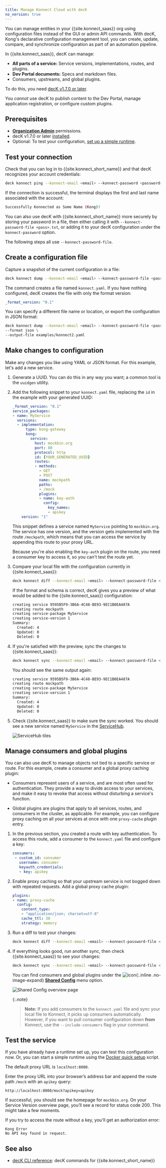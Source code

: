 ```yaml
---
title: Manage Konnect Cloud with decK
no_version: true
---
```


You can manage entities in your {{site.konnect_saas}} org using configuration
files instead of the GUI or admin API commands. With decK, Kong's declarative
configuration management tool, you can create, update,
compare, and synchronize configuration as part of an automation pipeline.

In {{site.konnect_saas}}, decK can manage:
* **All parts of a service:** Service versions, implementations, routes, and
plugins.
* **Dev Portal documents:** Specs and markdown files.
* Consumers, upstreams, and global plugins.

To do this, you need [decK v1.7.0 or later](/deck/).

You _cannot_ use decK to publish content to the Dev Portal, manage application
registration, or configure custom plugins.

## Prerequisites

* [**Organization Admin**](/konnect/legacy/org-management/users-and-roles) permissions.
* decK v1.7.0 or later [installed](/deck/latest/installation/).
* Optional: To test your configuration, [set up a simple runtime](/konnect/legacy/getting-started/configure-runtime).

## Test your connection

Check that you can log in to {{site.konnect_short_name}} and that decK
recognizes your account credentials:

```sh
deck konnect ping --konnect-email <email> --konnect-password <password>
```

If the connection is successful, the terminal displays the first and last name
associated with the account:

```sh
Successfully Konnected as Some Name (Kong)!
```

You can also use decK with {{site.konnect_short_name}} more securely by storing
your password in a file, then either calling it with
`--konnect-password-file <pass>.txt`, or adding it to your decK configuration
under the `konnect-password` option.

The following steps all use `--konnect-password-file`.


## Create a configuration file

Capture a snapshot of the current configuration in a file:

```sh
deck konnect dump --konnect-email <email> --konnect-password-file <pass>.txt
```

The command creates a file named `konnect.yaml`. If you have nothing
configured, decK creates the file with only the format version:

```yaml
_format_version: "0.1"
```

You can specify a different file name or location, or export the
configuration in JSON format:

```sh
deck konnect dump --konnect-email <email> --konnect-password-file <pass>.txt \
--format json \
--output-file examples/konnect2.yaml
```

## Make changes to configuration

Make any changes you like using YAML or JSON format.
For this example, let's add a new service.

1. Generate a UUID. You can do this in any way you want; a common tool is the
`uuidgen` utility.

2. Add the following snippet to your `konnect.yaml` file, replacing the `id` in
the example with your generated UUID:

    ```yaml
    _format_version: "0.1"
    service_packages:
    - name: MyService
      versions:
      - implementation:
          type: kong-gateway
          kong:
            service:
              host: mockbin.org
              port: 80
              protocol: http
              id: {YOUR_GENERATED_UUID}
              routes:
              - methods:
                - GET
                - POST
                name: mockpath
                paths:
                - /mock
                plugins:
                - name: key-auth
                  config:
                    key_names:
                    - apikey
        version: "1"
    ```

    This snippet defines a service named `MyService` pointing to `mockbin.org`.
    The service has one version, and the version gets implemented with the
    route `/mockpath`, which means that you can access the service by appending
    this route to your proxy URL.

    Because you're also enabling the `key-auth` plugin on the route, you need
    a consumer key to access it, so you can't test the route yet.

3. Compare your local file with the configuration currently in
{{site.konnect_saas}}:

    ```sh
    deck konnect diff --konnect-email <email> --konnect-password-file <pass>.txt
    ```

    If the format and schema is correct, decK gives you a preview of what would
    be added to the {{site.konnect_saas}} configuration:

    ```sh
    creating service 9595B5F9-3B6A-4C48-BE93-9EC1B0EA487A
    creating route mockpath
    creating service-package MyService
    creating service-version 1
    Summary:
      Created: 4
      Updated: 0
      Deleted: 0
    ```

4. If you're satisfied with the preview, sync the changes to
{{site.konnect_saas}}:

    ```sh
    deck konnect sync --konnect-email <email> --konnect-password-file <pass>.txt
    ```

    You should see the same output again:

    ```sh
    creating service 9595B5F9-3B6A-4C48-BE93-9EC1B0EA487A
    creating route mockpath
    creating service-package MyService
    creating service-version 1
    Summary:
      Created: 4
      Updated: 0
      Deleted: 0
    ```

5. Check {{site.konnect_saas}} to make sure the sync worked. You should see a
new service named `MyService` in the
[ServiceHub](https://konnect.konghq.com/servicehub/).

    ![ServiceHub tiles](/assets/images/docs/konnect/konnect-myservice.png)


## Manage consumers and global plugins

You can also use decK to manage objects not tied to a specific service or
route. For this example, create a consumer and a global proxy caching plugin:

* Consumers represent users of a service, and are most often used for
authentication. They provide a way to divide access to your services, and
make it easy to revoke that access without disturbing a service's function.

* Global plugins are plugins that apply to all services, routes, and consumers
in the cluster, as applicable. For example, you can configure proxy caching on
all your services at once with one `proxy-cache` plugin entry.


1. In the previous section, you created a route with key authentication. To
access this route, add a consumer to the `konnect.yaml` file and configure
a key:

    ```yaml
    consumers:
     - custom_id: consumer
       username: consumer
       keyauth_credentials:
       - key: apikey
    ```

2. Enable proxy caching so that your upstream service is not bogged
down with repeated requests. Add a global proxy cache plugin:

    ```yaml
    plugins:
    - name: proxy-cache
      config:
        content_type:
        - "application/json; charset=utf-8"
        cache_ttl: 30
        strategy: memory
    ```

3. Run a diff to test your changes:

    ```sh
    deck konnect diff --konnect-email <email> --konnect-password-file <pass>.txt
    ```

4. If everything looks good, run another sync, then check {{site.konnect_saas}}
to see your changes:

    ```sh
    deck konnect sync --konnect-email <email> --konnect-password-file <pass>.txt
    ```

    You can find consumers and global plugins under the
    ![icon](/assets/images/icons/konnect/konnect-shared-config.svg){:.inline .no-image-expand}
    **[Shared Config](https://konnect.konghq.com/configuration)** menu option.

    ![Shared Config overview page](/assets/images/docs/konnect/konnect-shared-config.png)

    {:.note}
    > **Note:** If you add consumers to the `konnect.yaml` file and sync your
    local file to Konnect, it picks up consumers automatically. However, if you
    want to pull consumer configuration down **from** Konnect, use the
    `--include-consumers` flag in your command.


## Test the service

If you have already have a runtime set up, you can test this
configuration now. Or, you can start a simple runtime using the
[Docker quick setup](/konnect/legacy/getting-started/configure-runtime) script.

The default proxy URL is `localhost:8000`.

Enter the proxy URL into your browser’s address bar and append the route path
`/mock` with an `apikey` query:

```
http://localhost:8000/mock?apikey=apikey
```

If successful, you should see the homepage for `mockbin.org`. On your Service
Version overview page, you’ll see a record for status code 200. This might
take a few moments.

If you try to access the route without a key, you'll get an authorization error:

```
Kong Error
No API key found in request.
```

## See also

* [decK CLI reference](/deck/latest/reference/deck_konnect): decK commands for {{site.konnect_short_name}}
<!-- * [Migrate from a self-managed {{site.base_gateway}} deployment](/konnect/legacy/deployment/migrate-from-self-managed):
Use decK to migrate {{site.base_gateway}} entities to {{site.konnect_saas}} -->
